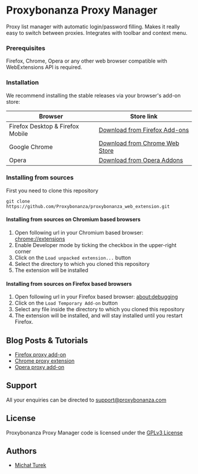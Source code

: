 # Proxybonanza Proxy Manager

Proxy list manager with automatic login/password filling. Makes it really easy to switch between proxies. Integrates with toolbar and context menu.

### Prerequisites

Firefox, Chrome, Opera or any other web browser compatible with WebExtensions API is required.

### Installation

We recommend installing the stable releases via your browser's add-on store:

Browser                          | Store link
-------------------------------- | -------------
Firefox Desktop & Firefox Mobile | [Download from Firefox Add-ons](https://addons.mozilla.org/firefox/addon/proxybonanza-manager/)
Google Chrome                    | [Download from Chrome Web Store](https://chrome.google.com/webstore/detail/proxybonanza-proxy-manage/kconeelhhdbnjombompadmclijkcfbph) 
Opera                            | [Download from Opera Addons](https://addons.opera.com/extensions/details/proxybonanza-proxy-manager/)

### Installing from sources

First you need to clone this repository
```
git clone https://github.com/Proxybonanza/proxybonanza_web_extension.git
```

#### Installing from sources on Chromium based browsers
1) Open following url in your Chromium based browser: [chrome://extensions](chrome://extensions)
2) Enable Developer mode by ticking the checkbox in the upper-right corner
3) Click on the `Load unpacked extension...` button
4) Select the directory to which you cloned this repository
5) The extension will be installed

#### Installing from sources on Firefox based browsers
1) Open following url in your Firefox based browser: [about:debugging](about:debugging)
2) Click on the `Load Temporary Add-on` button
3) Select any file inside the directory to which you cloned this repository
4) The extension will be installed, and will stay installed until you restart Firefox.

## Blog Posts & Tutorials

* [Firefox proxy add-on](http://blog.proxybonanza.com/firefox-proxy-add-on/)
* [Chrome proxy extension](http://blog.proxybonanza.com/chrome-proxy-extension/) 
* [Opera proxy add-on](http://blog.proxybonanza.com/opera-proxy-add-on/)


## Support

All your enquiries can be directed to [support@proxybonanza.com](mailto:support@proxybonanza.com)

## License

Proxybonanza Proxy Manager code is licensed under the [GPLv3 License](LICENSE.md)

## Authors

*  [Michał Turek](https://github.com/asgraf)
